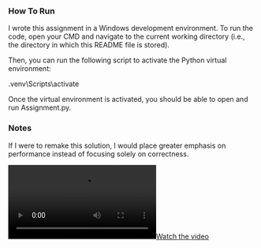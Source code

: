 ### How To Run
I wrote this assignment in a Windows development environment. To run the code, open your CMD and navigate to the current working directory (i.e., the directory in which this README file is stored).

Then, you can run the following script to activate the Python virtual environment:

.venv\Scripts\activate

Once the virtual environment is activated, you should be able to open and run Assignment.py.

### Notes
If I were to remake this solution, I would place greater emphasis on performance instead of focusing solely on correctness.

[![Watch the video](https://github.com/rosterClan/MotionVectorTracking/main/finalExport.mp4)](https://github.com/rosterClan/MotionVectorTracking/main/finalExport.mp4)
